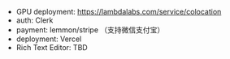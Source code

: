 - GPU deployment: https://lambdalabs.com/service/colocation
- auth: Clerk
- payment: lemmon/stripe （支持微信支付宝）
- deployment: Vercel
- Rich Text Editor: TBD 
